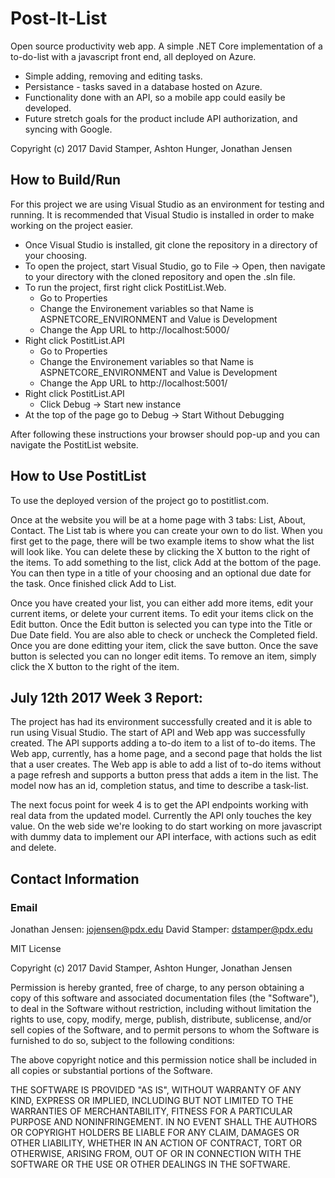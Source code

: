# Post-It-List
Open source productivity web app. A simple .NET Core implementation of a to-do-list with a javascript front end, all deployed on Azure.
* Simple adding, removing and editing tasks.
* Persistance - tasks saved in a database hosted on Azure.
* Functionality done with an API, so a mobile app could easily be developed.
* Future stretch goals for the product include API authorization, and syncing with Google.

Copyright (c) 2017 David Stamper, Ashton Hunger, Jonathan Jensen


## How to Build/Run
For this project we are using Visual Studio as an environment for testing and running. It is recommended that Visual Studio is installed in order to make working on the project easier.

* Once Visual Studio is installed, git clone the repository in a directory of your choosing.
* To open the project, start Visual Studio, go to File -> Open, then navigate to your directory with the cloned repository and open the .sln file.
* To run the project, first right click PostitList.Web.
  * Go to Properties
  * Change the Environement variables so that Name is ASPNETCORE_ENVIRONMENT and Value is Development
  * Change the App URL to http://localhost:5000/
* Right click PostitList.API
  * Go to Properties
  * Change the Environement variables so that Name is ASPNETCORE_ENVIRONMENT and Value is Development
  * Change the App URL to http://localhost:5001/
* Right click PostitList.API
  * Click Debug -> Start new instance
* At the top of the page go to Debug -> Start Without Debugging

After following these instructions your browser should pop-up and you can navigate the PostitList website.


## How to Use PostitList

To use the deployed version of the project go to postitlist.com.

Once at the website you will be at a home page with 3 tabs: List, About, Contact. The List tab is where you can create your own to do list. When you first get to the page, there will be two example items to show what the list will look like. You can delete these by clicking the X button to the right of the items. To add something to the list, click Add at the bottom of the page. You can then type in a title of your choosing and an optional due date for the task. Once finished click Add to List. 

Once you have created your list, you can either add more items, edit your current items, or delete your current items. To edit your items click on the Edit button. Once the Edit button is selected you can type into the Title or Due Date field. You are also able to check or uncheck the Completed field. Once you are done editting your item, click the save button. Once the save button is selected you can no longer edit items. To remove an item, simply click the X button to the right of the item.


## July 12th 2017 Week 3 Report:

The project has had its environment successfully created and it is able to run using Visual Studio. The start of API and Web app
was successfully created. The API supports adding a to-do item to a list of to-do items. The Web app, currently, has a home page, and a
second page that holds the list that a user creates. The Web app is able to add a list of to-do items without a page refresh and 
supports a button press that adds a item in the list. The model now has an id, completion status, and time to describe a task-list. 

The next focus point for week 4 is to get the API endpoints working with real data from the updated model. Currently the API only touches the key value. On the web side we're looking to do start working on more javascript with dummy data to implement our API interface, with actions such as edit and delete.


## Contact Information

### Email
Jonathan Jensen: jojensen@pdx.edu
David Stamper: dstamper@pdx.edu


MIT License

Copyright (c) 2017 David Stamper, Ashton Hunger, Jonathan Jensen

Permission is hereby granted, free of charge, to any person obtaining a copy
of this software and associated documentation files (the "Software"), to deal
in the Software without restriction, including without limitation the rights
to use, copy, modify, merge, publish, distribute, sublicense, and/or sell
copies of the Software, and to permit persons to whom the Software is
furnished to do so, subject to the following conditions:

The above copyright notice and this permission notice shall be included in all
copies or substantial portions of the Software.

THE SOFTWARE IS PROVIDED "AS IS", WITHOUT WARRANTY OF ANY KIND, EXPRESS OR
IMPLIED, INCLUDING BUT NOT LIMITED TO THE WARRANTIES OF MERCHANTABILITY,
FITNESS FOR A PARTICULAR PURPOSE AND NONINFRINGEMENT. IN NO EVENT SHALL THE
AUTHORS OR COPYRIGHT HOLDERS BE LIABLE FOR ANY CLAIM, DAMAGES OR OTHER
LIABILITY, WHETHER IN AN ACTION OF CONTRACT, TORT OR OTHERWISE, ARISING FROM,
OUT OF OR IN CONNECTION WITH THE SOFTWARE OR THE USE OR OTHER DEALINGS IN THE
SOFTWARE.
